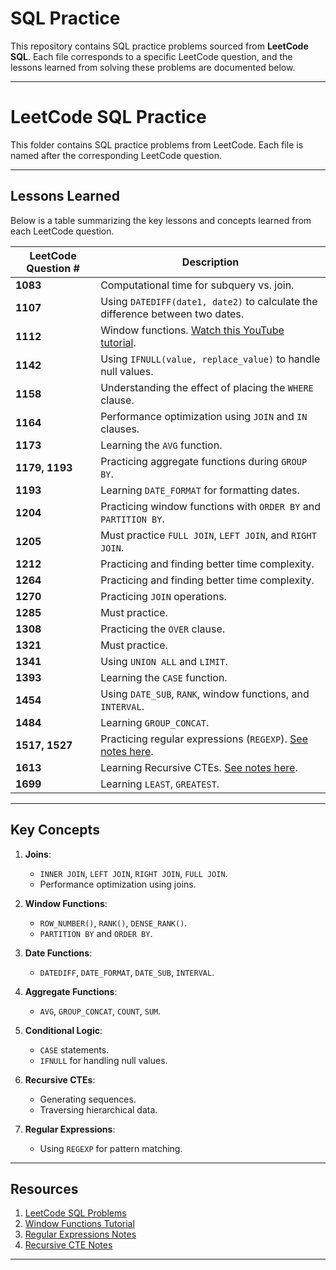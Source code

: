 # SQL Practice
This repository contains SQL practice problems sourced from **LeetCode SQL**. Each file corresponds to a specific LeetCode question, and the lessons learned from solving these problems are documented below.

---

# LeetCode SQL Practice
This folder contains SQL practice problems from LeetCode. Each file is named after the corresponding LeetCode question.

---

## Lessons Learned
Below is a table summarizing the key lessons and concepts learned from each LeetCode question.

| **LeetCode Question #** | **Description**                                                                 |
|--------------------------|---------------------------------------------------------------------------------|
| **1083**                | Computational time for subquery vs. join.                                       |
| **1107**                | Using `DATEDIFF(date1, date2)` to calculate the difference between two dates.   |
| **1112**                | Window functions. [Watch this YouTube tutorial](https://www.youtube.com/watch?v=7NBt0V8ebGk). |
| **1142**                | Using `IFNULL(value, replace_value)` to handle null values.                     |
| **1158**                | Understanding the effect of placing the `WHERE` clause.                         |
| **1164**                | Performance optimization using `JOIN` and `IN` clauses.                         |
| **1173**                | Learning the `AVG` function.                                                    |
| **1179, 1193**          | Practicing aggregate functions during `GROUP BY`.                               |
| **1193**                | Learning `DATE_FORMAT` for formatting dates.                                    |
| **1204**                | Practicing window functions with `ORDER BY` and `PARTITION BY`.                 |
| **1205**                | Must practice `FULL JOIN`, `LEFT JOIN`, and `RIGHT JOIN`.                       |
| **1212**                | Practicing and finding better time complexity.                                  |
| **1264**                | Practicing and finding better time complexity.                                  |
| **1270**                | Practicing `JOIN` operations.                                                   |
| **1285**                | Must practice.                                                                  |
| **1308**                | Practicing the `OVER` clause.                                                   |
| **1321**                | Must practice.                                                                  |
| **1341**                | Using `UNION ALL` and `LIMIT`.                                                  |
| **1393**                | Learning the `CASE` function.                                                   |
| **1454**                | Using `DATE_SUB`, `RANK`, window functions, and `INTERVAL`.                     |
| **1484**                | Learning `GROUP_CONCAT`.                                                        |
| **1517, 1527**          | Practicing regular expressions (`REGEXP`). [See notes here](https://github.com/zamanmiraz/SQL_Practice/blob/main/Notes/REGEXP.md). |
| **1613**                | Learning Recursive CTEs. [See notes here](https://github.com/zamanmiraz/SQL_Practice/blob/main/Notes/Recursive_CTE.md). |
| **1699**                | Learning `LEAST`, `GREATEST`.                                                        |

---

## Key Concepts
1. **Joins**:
   - `INNER JOIN`, `LEFT JOIN`, `RIGHT JOIN`, `FULL JOIN`.
   - Performance optimization using joins.

2. **Window Functions**:
   - `ROW_NUMBER()`, `RANK()`, `DENSE_RANK()`.
   - `PARTITION BY` and `ORDER BY`.

3. **Date Functions**:
   - `DATEDIFF`, `DATE_FORMAT`, `DATE_SUB`, `INTERVAL`.

4. **Aggregate Functions**:
   - `AVG`, `GROUP_CONCAT`, `COUNT`, `SUM`.

5. **Conditional Logic**:
   - `CASE` statements.
   - `IFNULL` for handling null values.

6. **Recursive CTEs**:
   - Generating sequences.
   - Traversing hierarchical data.

7. **Regular Expressions**:
   - Using `REGEXP` for pattern matching.

---

## Resources
1. [LeetCode SQL Problems](https://leetcode.com/problemset/database/)
2. [Window Functions Tutorial](https://www.youtube.com/watch?v=7NBt0V8ebGk)
3. [Regular Expressions Notes](https://github.com/zamanmiraz/SQL_Practice/blob/main/Notes/REGEXP.md)
4. [Recursive CTE Notes](https://github.com/zamanmiraz/SQL_Practice/blob/main/Notes/Recursive_CTE.md)

---
